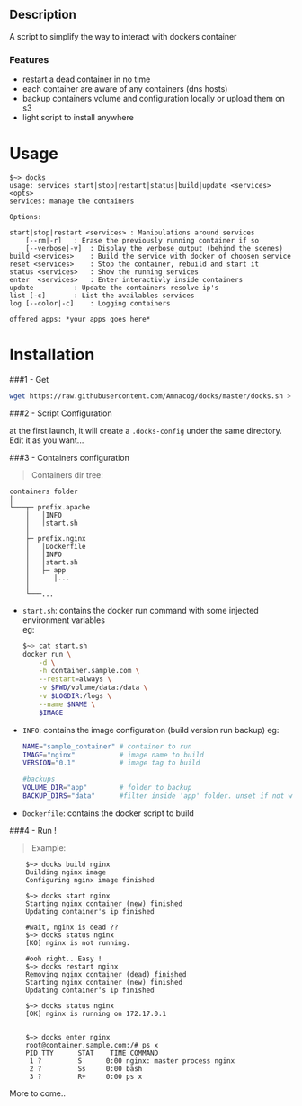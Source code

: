 ## Description
A script to simplify the way to interact with dockers container

### Features
- restart a dead container in no time
- each container are aware of any containers (dns hosts)
- backup containers volume and configuration locally or upload them on s3
- light script to install anywhere

# Usage

```
$~> docks
usage: services start|stop|restart|status|build|update <services> <opts>
services: manage the containers

Options:

start|stop|restart <services> : Manipulations around services
	[--rm|-r]	: Erase the previously running container if so
	[--verbose|-v]	: Display the verbose output (behind the scenes)
build <services>	: Build the service with docker of choosen service
reset <services>	: Stop the container, rebuild and start it
status <services>	: Show the running services
enter  <services>	: Enter interactivly inside containers
update 			: Update the containers resolve ip's
list [-c]		: List the availables services
log [--color|-c]	: Logging containers

offered apps: *your apps goes here*
```

# Installation

###1 - Get

```bash
wget https://raw.githubusercontent.com/Amnacog/docks/master/docks.sh > docks.sh;chmod +x docks.sh
```

###2 - Script Configuration

at the first launch, it will create a `.docks-config` under the same directory.
Edit it as you want...

###3 - Containers configuration

> Containers dir tree:

```
containers folder  
│
└───┬─ prefix.apache
    │   │INFO
    │   │start.sh
    │
    ├─ prefix.nginx
    │   │Dockerfile
    │   │INFO
    │   │start.sh
    │   ├─ app
    │      │...
    │
    └───...
```

- `start.sh`:
	contains the docker run command with some injected environment variables    
	eg:

	```bash
	$~> cat start.sh
	docker run \
		-d \
		-h container.sample.com \
		--restart=always \
		-v $PWD/volume/data:/data \
		-v $LOGDIR:/logs \
		--name $NAME \
		$IMAGE
	```

 - `INFO`:
    contains the image configuration (build version run backup)
    eg:
    
    ```bash
	NAME="sample_container" # container to run
	IMAGE="nginx"           # image name to build
	VERSION="0.1"           # image tag to build
	
	#backups
	VOLUME_DIR="app"        # folder to backup 
	BACKUP_DIRS="data"      #filter inside 'app' folder. unset if not wanted
    ```
 
 - `Dockerfile`:
    contains the docker script to build




###4 - Run !

> Example:

```
	$~> docks build nginx
	Building nginx image
	Configuring nginx image finished
	
	$~> docks start nginx
	Starting nginx container (new) finished
	Updating container's ip finished
	
	#wait, nginx is dead ??
	$~> docks status nginx
	[KO] nginx is not running.
	
	#ooh right.. Easy !
	$~> docks restart nginx
	Removing nginx container (dead) finished
	Starting nginx container (new) finished
	Updating container's ip finished
		
	$~> docks status nginx
	[OK] nginx is running on 172.17.0.1


	$~> docks enter nginx
	root@container.sample.com:/# ps x
	PID TTY      STAT    TIME COMMAND
     1 ?         S      0:00 nginx: master process nginx
     2 ?         Ss     0:00 bash
     3 ?         R+     0:00 ps x 
```


More to come..
